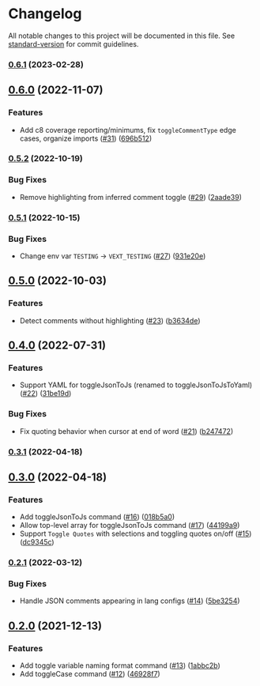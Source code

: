 # Changelog

All notable changes to this project will be documented in this file. See [standard-version](https://github.com/conventional-changelog/standard-version) for commit guidelines.

### [0.6.1](https://github.com/adamhamlin/vext/compare/v0.6.0...v0.6.1) (2023-02-28)

## [0.6.0](https://github.com/adamhamlin/vext/compare/v0.5.2...v0.6.0) (2022-11-07)


### Features

* Add c8 coverage reporting/minimums, fix `toggleCommentType` edge cases, organize imports ([#31](https://github.com/adamhamlin/vext/issues/31)) ([696b512](https://github.com/adamhamlin/vext/commit/696b512990128728c89f4734e3c12d72eac853fd))

### [0.5.2](https://github.com/adamhamlin/vext/compare/v0.5.1...v0.5.2) (2022-10-19)


### Bug Fixes

* Remove highlighting from inferred comment toggle ([#29](https://github.com/adamhamlin/vext/issues/29)) ([2aade39](https://github.com/adamhamlin/vext/commit/2aade393edda336d1b9afd81029e512ae0652d53))

### [0.5.1](https://github.com/adamhamlin/vext/compare/v0.5.0...v0.5.1) (2022-10-15)


### Bug Fixes

* Change env var `TESTING` -> `VEXT_TESTING` ([#27](https://github.com/adamhamlin/vext/issues/27)) ([931e20e](https://github.com/adamhamlin/vext/commit/931e20e29021a31764b0055c03b81168f57953a6))

## [0.5.0](https://github.com/adamhamlin/vext/compare/v0.4.0...v0.5.0) (2022-10-03)


### Features

* Detect comments without highlighting ([#23](https://github.com/adamhamlin/vext/issues/23)) ([b3634de](https://github.com/adamhamlin/vext/commit/b3634de68bfa343bd4251dff57fc51ea0caca30a))

## [0.4.0](https://github.com/adamhamlin/vext/compare/v0.3.1...v0.4.0) (2022-07-31)


### Features

* Support YAML for toggleJsonToJs (renamed to toggleJsonToJsToYaml) ([#22](https://github.com/adamhamlin/vext/issues/22)) ([31be19d](https://github.com/adamhamlin/vext/commit/31be19d48e55d288862613a68bb608858327520d))


### Bug Fixes

* Fix quoting behavior when cursor at end of word ([#21](https://github.com/adamhamlin/vext/issues/21)) ([b247472](https://github.com/adamhamlin/vext/commit/b247472693d78d3bb49a4f0eb9639247fab6a495))

### [0.3.1](https://github.com/adamhamlin/vext/compare/v0.3.0...v0.3.1) (2022-04-18)

## [0.3.0](https://github.com/adamhamlin/vext/compare/v0.2.1...v0.3.0) (2022-04-18)


### Features

* Add toggleJsonToJs command ([#16](https://github.com/adamhamlin/vext/issues/16)) ([018b5a0](https://github.com/adamhamlin/vext/commit/018b5a0384797a015cc7d43a58ff504ce1f959df))
* Allow top-level array for toggleJsonToJs command ([#17](https://github.com/adamhamlin/vext/issues/17)) ([44199a9](https://github.com/adamhamlin/vext/commit/44199a9107d8bbe00ab5a4c81f66ac6ce93b445e))
* Support `Toggle Quotes` with selections and toggling quotes on/off ([#15](https://github.com/adamhamlin/vext/issues/15)) ([dc9345c](https://github.com/adamhamlin/vext/commit/dc9345cd0bc2df34cc1260864a942fc68cd26d3b))

### [0.2.1](https://github.com/adamhamlin/vext/compare/v0.2.0...v0.2.1) (2022-03-12)


### Bug Fixes

* Handle JSON comments appearing in lang configs ([#14](https://github.com/adamhamlin/vext/issues/14)) ([5be3254](https://github.com/adamhamlin/vext/commit/5be3254df8b99976bbbeb6b08feedf1203338857))

## [0.2.0](https://github.com/adamhamlin/vext/compare/v0.1.2...v0.2.0) (2021-12-13)


### Features

* Add toggle variable naming format command ([#13](https://github.com/adamhamlin/vext/issues/13)) ([1abbc2b](https://github.com/adamhamlin/vext/commit/1abbc2b154fc2493201a9e142eba78eb03386d08))
* Add toggleCase command ([#12](https://github.com/adamhamlin/vext/issues/12)) ([46928f7](https://github.com/adamhamlin/vext/commit/46928f788b7133eb0ebf36adfcacfce0e1672049))
